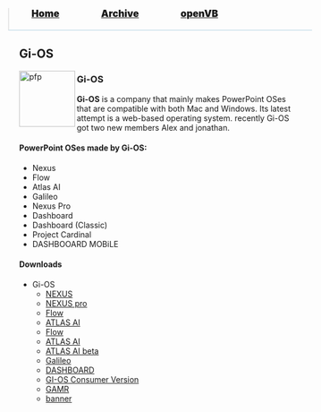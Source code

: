 <blockquote style="background: #0000;border-bottom: 1px solid #B2D2E1;height: 30px;margin: 0 -20px 20px;padding: 0px 20px 9px 40px;">
  <p style=""><a href="https://pptos-org.github.io/pptos/" style="font-size: 17px;font-weight: 900;font-style: normal;text-shadow: rgba(255,255,255,0.9) 0 1px 0;">Home</a>&nbsp;&nbsp;&nbsp;&nbsp;&nbsp;&nbsp;&nbsp;&nbsp;&nbsp;&nbsp;&nbsp;&nbsp;&nbsp;&nbsp;&nbsp;&nbsp;&nbsp;&nbsp;
    <a href="https://pptos-org.github.io/pptos/archive/" style="font-size: 17px;font-weight: 900;font-style: normal;text-shadow: rgba(255,255,255,0.9) 0 1px 0;">Archive</a>&nbsp;&nbsp;&nbsp;&nbsp;&nbsp;&nbsp;&nbsp;&nbsp;&nbsp;&nbsp;&nbsp;&nbsp;&nbsp;&nbsp;&nbsp;&nbsp;&nbsp;&nbsp;
    <a href="https://pptos-org.github.io/openvb/" style="font-size: 17px;font-weight: 900;font-style: normal;text-shadow: rgba(255,255,255,0.9) 0 1px 0;">openVB</a>
  </p>
</blockquote>

## Gi-OS

<a>
  <img align="left" height="100" alt="pfp" src="https://user-images.githubusercontent.com/58103738/131383056-48dfacea-dc3f-4dfb-b38d-e7bbb83bfa06.png" />
</a>

### Gi-OS

**Gi-OS** is a company that mainly makes PowerPoint OSes that are compatible with both Mac and Windows. Its latest attempt is a web-based operating system. recently Gi-OS got two new members Alex and jonathan.

#### PowerPoint OSes made by Gi-OS:

- Nexus
- Flow
- Atlas AI
- Galileo
- Nexus Pro
- Dashboard
- Dashboard (Classic)
- Project Cardinal
- DASHBOOARD MOBiLE

#### Downloads

- Gi-OS
  - [NEXUS](https://github.com/pptos-org/pptos/raw/gh-pages/files/Gi-OS/Gi-OS%20NEXUS.pptx)
  - [NEXUS pro](https://github.com/pptos-org/pptos/raw/gh-pages/files/Gi-OS/Gi-OS%20NEXUS%20pro.pptx)
  - [Flow](https://github.com/pptos-org/pptos/raw/gh-pages/files/Gi-OS/GI-OS%20flow.pptx)
  - [ATLAS AI](https://github.com/pptos-org/pptos/raw/gh-pages/files/Gi-OS/ATLAS%20AI.pptx)
  - [Flow](https://github.com/pptos-org/pptos/raw/gh-pages/files/Gi-OS/GI-OS%20flow.pptx)
  - [ATLAS AI](https://github.com/pptos-org/pptos/raw/gh-pages/files/Gi-OS/ATLAS%20AI.pptx)
  - [ATLAS AI beta](https://github.com/pptos-org/pptos/raw/gh-pages/files/Gi-OS/ATLAS%20AI%20beta.pptx)
  - [Galileo](https://github.com/pptos-org/pptos/raw/gh-pages/files/Gi-OS/Gi-os%20Galileo.pptx)
  - [DASHBOARD](https://github.com/pptos-org/pptos/raw/gh-pages/files/Gi-OS/Gi-OS%20DASHBOARD.pptx)
  - [GI-OS Consumer Version](https://github.com/pptos-org/pptos/raw/gh-pages/files/Gi-OS/GI-OS%20Consumer%20Version.pptx)
  - [GAMR](https://github.com/pptos-org/pptos/raw/gh-pages/files/Gi-OS/GAMR.pptx)
  - [banner](https://github.com/pptos-org/pptos/raw/gh-pages/files/Gi-OS/banner.pptx)


<body style="background-image: url(https://raw.githubusercontent.com/hexa-one/pptos-wiki/gh-pages/assets/background/background.png);background-repeat: no-repeat;background-attachment: fixed;background-size: cover;">

